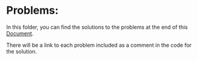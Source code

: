 # Problems:

In this folder, you can find the solutions to the problems at the end of this [Document](https://tinyurl.com/ieeextreme-2021).

There will be a link to each problem included as a comment in the code for the solution.
